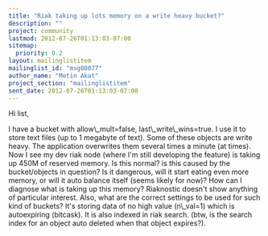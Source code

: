 ```yaml
---
title: "Riak taking up lots memory on a write heavy bucket?"
description: ""
project: community
lastmod: 2012-07-26T01:13:03-07:00
sitemap:
  priority: 0.2
layout: mailinglistitem
mailinglist_id: "msg08077"
author_name: "Metin Akat"
project_section: "mailinglistitem"
sent_date: 2012-07-26T01:13:03-07:00
---
```



Hi list,

I have a bucket with allow\\_mult=false, last\\_write\\_wins=true. I use it to
store text files (up to 1 megabyte of text). Some of these objects are
write heavy. The application overwrites them several times a minute (at
times). Now I see my dev riak node (where I'm still developing the
feature) is taking up 450M of reserved memory. Is this normal? is this
caused by the bucket/objects in question? Is it dangerous, will it start
eating even more memory, or will it auto balance itself (seems likely for
now)? How can I diagnose what is taking up this memory? Riaknostic doesn't
show anything of particular interest.
Also, what are the correct settings to be used for such kind of buckets?
It's storing data of no high value (n\\_val=1) which is autoexpiring
(bitcask). It is also indexed in riak search. (btw, is the search index for
an object auto deleted when that object expires?).
